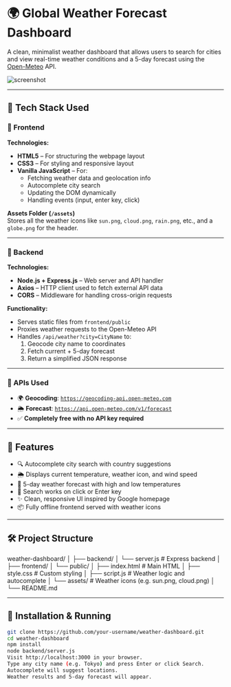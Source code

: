 # 🌍 Global Weather Forecast Dashboard

A clean, minimalist weather dashboard that allows users to search for cities and view real-time weather conditions and a 5-day forecast using the [Open-Meteo](https://open-meteo.com) API.

![screenshot](./assets/screenshot.png)

---

## 🧰 Tech Stack Used

### 🔹 Frontend

**Technologies:**  
- **HTML5** – For structuring the webpage layout  
- **CSS3** – For styling and responsive layout  
- **Vanilla JavaScript** – For:
  - Fetching weather data and geolocation info
  - Autocomplete city search
  - Updating the DOM dynamically
  - Handling events (input, enter key, click)

**Assets Folder (`/assets`)**  
Stores all the weather icons like `sun.png`, `cloud.png`, `rain.png`, etc., and a `globe.png` for the header.

---

### 🔹 Backend

**Technologies:**  
- **Node.js + Express.js** – Web server and API handler  
- **Axios** – HTTP client used to fetch external API data  
- **CORS** – Middleware for handling cross-origin requests  

**Functionality:**  
- Serves static files from `frontend/public`  
- Proxies weather requests to the Open-Meteo API  
- Handles `/api/weather?city=CityName` to:
  1. Geocode city name to coordinates  
  2. Fetch current + 5-day forecast  
  3. Return a simplified JSON response

---

### 🔹 APIs Used

- 🌍 **Geocoding**: [`https://geocoding-api.open-meteo.com`](https://open-meteo.com/en/docs/geocoding-api)  
- 🌦️ **Forecast**: [`https://api.open-meteo.com/v1/forecast`](https://open-meteo.com/en/docs)  
- ✅ **Completely free with no API key required**

---

## 🚀 Features

- 🔍 Autocomplete city search with country suggestions  
- 🌦️ Displays current temperature, weather icon, and wind speed  
- 📅 5-day weather forecast with high and low temperatures  
- 🎯 Search works on click or Enter key  
- ✨ Clean, responsive UI inspired by Google homepage  
- 📦 Fully offline frontend served with weather icons

---

## 🛠️ Project Structure

weather-dashboard/ │ ├── backend/ │ └── server.js # Express backend │ ├── frontend/ │ └── public/ │ ├── index.html # Main HTML │ ├── style.css # Custom styling │ ├── script.js # Weather logic and autocomplete │ └── assets/ # Weather icons (e.g. sun.png, cloud.png) │ └── README.md


---

## 🔧 Installation & Running

```bash
git clone https://github.com/your-username/weather-dashboard.git
cd weather-dashboard
npm install
node backend/server.js
Visit http://localhost:3000 in your browser.
Type any city name (e.g. Tokyo) and press Enter or click Search.
Autocomplete will suggest locations.
Weather results and 5-day forecast will appear.
